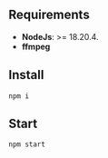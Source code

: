 ## Requirements
- **NodeJs**: >= 18.20.4.
- **ffmpeg**

## Install
```shell
npm i
```

## Start
```shell
npm start
```